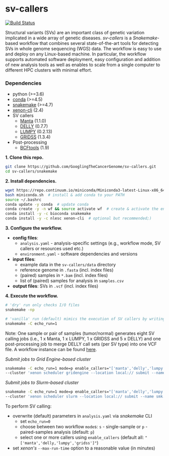 # sv-callers

[![Build Status](https://travis-ci.org/GooglingTheCancerGenome/sv-callers.svg?branch=dev)](https://travis-ci.org/GooglingTheCancerGenome/sv-callers)

Structural variants (SVs) are an important class of genetic variation implicated in a wide array of genetic diseases. _sv-callers_ is a _Snakemake_-based workflow that combines several state-of-the-art tools for detecting SVs in whole genome sequencing (WGS) data. The workflow is easy to use and deploy on any Linux-based machine. In particular, the workflow supports automated software deployment, easy configuration and addition of new analysis tools as well as enables to scale from a single computer to different HPC clusters with minimal effort.

### Dependencies

- python (>=3.6)
- [conda](https://conda.io/) (>=4.5)
- [snakemake](https://snakemake.readthedocs.io/) (>=4.7)
- [xenon-cli](https://github.com/NLeSC/xenon-cli) (2.4)
- SV callers
  - [Manta](https://github.com/Illumina/manta) (1.1.0)
  - [DELLY](https://github.com/dellytools/delly) (0.7.7)
  - [LUMPY](https://github.com/arq5x/lumpy-sv) (0.2.13)
  - [GRIDSS](https://github.com/PapenfussLab/gridss) (1.3.4)
- Post-processing
  - [BCFtools](https://github.com/samtools/bcftools) (1.9)

**1. Clone this repo.**

```bash
git clone https://github.com/GooglingTheCancerGenome/sv-callers.git
cd sv-callers/snakemake
```

**2. Install dependencies.**

```bash
wget https://repo.continuum.io/miniconda/Miniconda3-latest-Linux-x86_64.sh -O miniconda.sh  # python3
bash miniconda.sh  # install & add conda to your PATH
source ~/.bashrc
conda update -y conda  # update conda
conda create -y -n wf && source activate wf  # create & activate the environment
conda install -y -c bioconda snakemake
conda install -y -c nlesc xenon-cli  # optional but recommended;)
```

**3. Configure the workflow.**

- **config files**:
  - `analysis.yaml` - analysis-specific settings (e.g., workflow mode, SV callers or resources used etc.)
  - `environment.yaml` - software dependencies and versions
- **input files**:
  - example data in the `sv-callers/data` directory
  - reference genome in `.fasta` (incl. index files)
  - (paired) samples in `*.bam` (incl. index files)
  - list of (paired) samples for analysis in `samples.csv`
- **output files**: SVs in `.vcf` (incl. index files)

**4. Execute the workflow.**

```bash
# 'dry' run only checks I/O files
snakemake -np

# 'vanilla' run (default) mimics the execution of SV callers by writing (dummy) VCF files
snakemake -C echo_run=1

```

Note: One sample or pair of samples (tumor/normal) generates eight SV calling jobs (i.e., 1 x Manta, 1 x LUMPY, 1 x GRIDSS and 5 x DELLY) and one post-processing job to merge DELLY call sets (per SV type) into one VCF file. A workflow instance can be found [here](https://github.com/GooglingTheCancerGenome/sv-callers/blob/master/doc/sv_calling_workflow.png).


_Submit jobs to Grid Engine-based cluster_

```bash
snakemake -C echo_run=1 mode=p enable_callers="['manta','delly','lumpy','gridss']" --use-conda --latency-wait 30 --jobs 9 \
--cluster 'xenon scheduler gridengine --location local:// submit --name smk.{rule} --inherit-env --option parallel.environment=threaded --option parallel.slots={threads} --max-run-time 1 --max-memory {resources.mem_mb} --working-directory . --stderr stderr-\\\$JOB_ID.log --stdout stdout-\\\$JOB_ID.log' &>smk.log&
```

_Submit jobs to Slurm-based cluster_

```bash
snakemake -C echo_run=1 mode=p enable_callers="['manta','delly','lumpy','gridss']" --use-conda --latency-wait 30 --jobs 9 \
--cluster 'xenon scheduler slurm --location local:// submit --name smk.{rule} --inherit-env --procs-per-node {threads} --start-single-process --max-run-time 1 --max-memory {resources.mem_mb} --working-directory . --stderr stderr-%j.log --stdout stdout-%j.log' &>smk.log&
```

To perform SV calling:
- overwrite (default) parameters in `analysis.yaml` via _snakemake_ CLI
  - set `echo_run=0`
  - choose between two workflow `mode`s: `s` - single-sample or `p` - paired-samples analysis (default: `p`)
  - select one or more callers using `enable_callers` (default all: `"['manta','delly,'lumpy','gridss']"`)
- set _xenon's_ `--max-run-time` option to a reasonable value (in minutes)

